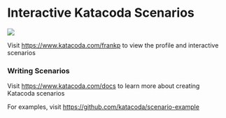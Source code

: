 # Interactive Katacoda Scenarios

[![](http://shields.katacoda.com/katacoda/frankp/count.svg)](https://www.katacoda.com/frankp "Get your profile on Katacoda.com")

Visit https://www.katacoda.com/frankp to view the profile and interactive scenarios

### Writing Scenarios
Visit https://www.katacoda.com/docs to learn more about creating Katacoda scenarios

For examples, visit https://github.com/katacoda/scenario-example
